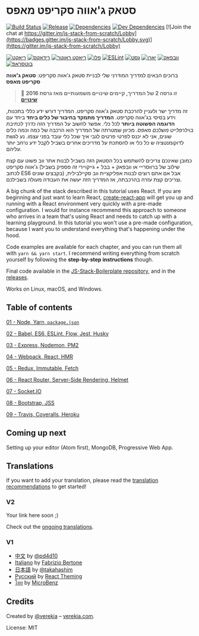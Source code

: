 
# סטאק ג'אווה סקריפט מאפס

[![Build Status](https://travis-ci.org/verekia/js-stack-from-scratch.svg?branch=master)](https://travis-ci.org/verekia/js-stack-from-scratch)
[![Release](https://img.shields.io/github/release/verekia/js-stack-from-scratch.svg?style=flat-square)](https://github.com/verekia/js-stack-from-scratch/releases)
[![Dependencies](https://img.shields.io/david/verekia/js-stack-boilerplate.svg?style=flat-square)](https://david-dm.org/verekia/js-stack-boilerplate)
[![Dev Dependencies](https://img.shields.io/david/dev/verekia/js-stack-boilerplate.svg?style=flat-square)](https://david-dm.org/verekia/js-stack-boilerplate?type=dev)
[![Join the chat at https://gitter.im/js-stack-from-scratch/Lobby](https://badges.gitter.im/js-stack-from-scratch/Lobby.svg)](https://gitter.im/js-stack-from-scratch/Lobby)

[![ריאקט](/img/react-padded-90.png)](https://facebook.github.io/react/)
[![רידאקס](/img/redux-padded-90.png)](http://redux.js.org/)
[![ריאקט ראוטר](/img/react-router-padded-90.png)](https://github.com/ReactTraining/react-router)
[![פלו](/img/flow-padded-90.png)](https://flowtype.org/)
[![ESLint](/img/eslint-padded-90.png)](http://eslint.org/)
[![גסט](/img/jest-padded-90.png)](https://facebook.github.io/jest/)
[![יארן](/img/yarn-padded-90.png)](https://yarnpkg.com/)
[![וובפאק](/img/webpack-padded-90.png)](https://webpack.github.io/)
[![בוטסראפ](/img/bootstrap-padded-90.png)](http://getbootstrap.com/)

ברוכים הבאים למדריך המודרני שלי לבניית סטאק ג'אווה סקריפט:  **סטאק ג'אווה סקריפט מאפס**

> 🎉 **זו גרסה 2 של המדריך, קיימים שינויים משמעותיים מאז גרסת 2016 [שינויים](/CHANGELOG.md)**

זה מדריך ישר ולעניין להרכבת סטאק ג'אווה סקריפט. המדריך דורש ידע כללי בתכנות, וידע בסיסי בג'אווה סקריפט. **המדריך מתמקד בחיבור של כלים ביחד** ביחד עם **הדוגמה הפשוטה ביותר** לכל כלי. אפשר לחשוב על המדריך הזה כ*דרך לכתיבת בוילרפלייט משלכם מאפס*. מכיוון שמטרתה של המדריך הוא הרכבה של כמה וכמה כלים שונים, אני לא יכנס לפרטי פרטים לגבי איך שכל כלי עובד בפני עצמו. נע לגשת לדוקומנטציה ש כל כלי או להסתכת על מדריכים אחרים בשביל לקבל ידע נרחב יותר עליהם.

כמובן שאינכם צריכים להשתמש בכל הסטאק הזה בשביל לבנות אתר ווב פשוט עם קצת ג'אווה סקריפט (שילוב של ברווסרייי או וובפאק + בבל + גייקויירי זה פספיק בשביל לכתוב ES6 בקבצים שונים) אבל אם אתם רוצים לבנות אפליקציית ווב סקיילבילית, וצריכים קצת עזרה בהרכבתה, אז המדריך הזה יעשה את העבודה מעולה בשבילכם.

A big chunk of the stack described in this tutorial uses React. If you are beginning and just want to learn React, [create-react-app](https://github.com/facebookincubator/create-react-app) will get you up and running with a React environment very quickly with a pre-made configuration. I would for instance recommend this approach to someone who arrives in a team that's using React and needs to catch up with a learning playground. In this tutorial you won't use a pre-made configuration, because I want you to understand everything that's happening under the hood.

Code examples are available for each chapter, and you can run them all with `yarn && yarn start`. I recommend writing everything from scratch yourself by following the **step-by-step instructions** though.

Final code available in the [JS-Stack-Boilerplate repository](https://github.com/verekia/js-stack-boilerplate), and in the [releases](https://github.com/verekia/js-stack-from-scratch/releases).

Works on Linux, macOS, and Windows.

## Table of contents

[01 - Node, Yarn, `package.json`](/tutorial/01-node-yarn-package-json.md#readme)

[02 - Babel, ES6, ESLint, Flow, Jest, Husky](/tutorial/02-babel-es6-eslint-flow-jest-husky.md#readme)

[03 - Express, Nodemon, PM2](/tutorial/03-express-nodemon-pm2.md#readme)

[04 - Webpack, React, HMR](/tutorial/04-webpack-react-hmr.md#readme)

[05 - Redux, Immutable, Fetch](/tutorial/05-redux-immutable-fetch.md#readme)

[06 - React Router, Server-Side Rendering, Helmet](/tutorial/06-react-router-ssr-helmet.md#readme)

[07 - Socket.IO](/tutorial/07-socket-io.md#readme)

[08 - Bootstrap, JSS](/tutorial/08-bootstrap-jss.md#readme)

[09 - Travis, Coveralls, Heroku](/tutorial/09-travis-coveralls-heroku.md#readme)

## Coming up next

Setting up your editor (Atom first), MongoDB, Progressive Web App.

## Translations

If you want to add your translation, please read the [translation recommendations](/how-to-translate.md) to get started!

### V2

Your link here soon ;)

Check out the [ongoing translations](https://github.com/verekia/js-stack-from-scratch/issues/147).

### V1

- [中文](https://github.com/pd4d10/js-stack-from-scratch) by [@pd4d10](http://github.com/pd4d10)
- [Italiano](https://github.com/fbertone/js-stack-from-scratch) by [Fabrizio Bertone](https://github.com/fbertone)
- [日本語](https://github.com/takahashim/js-stack-from-scratch) by [@takahashim](https://github.com/takahashim)
- [Русский](https://github.com/UsulPro/js-stack-from-scratch) by [React Theming](https://github.com/sm-react/react-theming)
- [ไทย](https://github.com/MicroBenz/js-stack-from-scratch) by [MicroBenz](https://github.com/MicroBenz)

## Credits

Created by [@verekia](https://twitter.com/verekia) – [verekia.com](http://verekia.com/).

License: MIT
